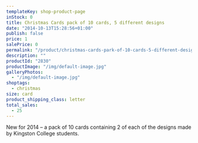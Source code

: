 ```yaml
---
templateKey: shop-product-page
inStock: 0
title: Christmas Cards pack of 10 cards, 5 different designs
date: "2014-10-13T15:28:56+01:00"
publish: false
price: 1
salePrice: 0
permalink: "/product/christmas-cards-park-of-10-cards-5-different-designs"
description: ""
productId: "2830"
productImage: "/img/default-image.jpg"
galleryPhotos:
  - "/img/default-image.jpg"
shoptags:
  - christmas
size: card
product_shipping_class: letter
total_sales:
  - 25
---
```


New for 2014 – a pack of 10 cards containing 2 of each of the designs made by Kingston College students.
